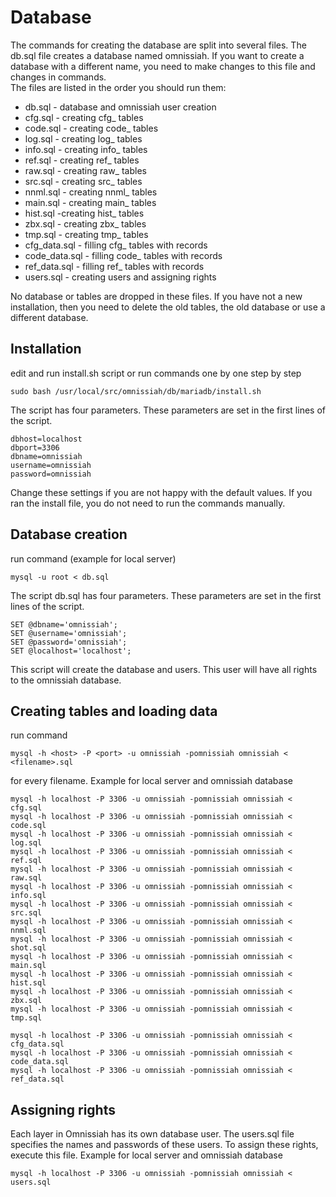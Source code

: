 # Database
The commands for creating the database are split into several files. The db.sql file creates a database named omnissiah. If you want to create a database with a different name, you need to make changes to this file and changes in commands.\
The files are listed in the order you should run them:
* db.sql - database and omnissiah user creation
* cfg.sql - creating cfg_ tables
* code.sql - creating code_ tables
* log.sql - creating log_ tables
* info.sql - creating info_ tables
* ref.sql - creating ref_ tables
* raw.sql - creating raw_ tables
* src.sql - creating src_ tables
* nnml.sql - creating nnml_ tables
* main.sql - creating main_ tables
* hist.sql -creating hist_ tables
* zbx.sql - creating zbx_ tables
* tmp.sql - creating tmp_ tables
* cfg_data.sql - filling cfg_ tables with records
* code_data.sql - filling code_ tables with records
* ref_data.sql - filling ref_ tables with records
* users.sql - creating users and assigning rights

No database or tables are dropped in these files. If you have not a new installation, then you need to delete the old tables, the old database or use a different database.
## Installation
edit and run install.sh script or run commands one by one step by step
```
sudo bash /usr/local/src/omnissiah/db/mariadb/install.sh
```
The script has four parameters. These parameters are set in the first lines of the script.
```
dbhost=localhost
dbport=3306
dbname=omnissiah
username=omnissiah
password=omnissiah
```
Change these settings if you are not happy with the default values. 
If you ran the install file, you do not need to run the commands manually.
## Database creation
run command (example for local server)
```
mysql -u root < db.sql
```
The script db.sql has four parameters. These parameters are set in the first lines of the script.
```
SET @dbname='omnissiah';
SET @username='omnissiah';
SET @password='omnissiah';
SET @localhost='localhost';
```
This script will create the database and users. This user <omnissiah> will have all rights to the omnissiah database.
## Creating tables and loading data
run command
```
mysql -h <host> -P <port> -u omnissiah -pomnissiah omnissiah < <filename>.sql
```
for every filename. Example for local server and omnissiah database
```
mysql -h localhost -P 3306 -u omnissiah -pomnissiah omnissiah < cfg.sql
mysql -h localhost -P 3306 -u omnissiah -pomnissiah omnissiah < code.sql
mysql -h localhost -P 3306 -u omnissiah -pomnissiah omnissiah < log.sql
mysql -h localhost -P 3306 -u omnissiah -pomnissiah omnissiah < ref.sql
mysql -h localhost -P 3306 -u omnissiah -pomnissiah omnissiah < raw.sql
mysql -h localhost -P 3306 -u omnissiah -pomnissiah omnissiah < info.sql
mysql -h localhost -P 3306 -u omnissiah -pomnissiah omnissiah < src.sql
mysql -h localhost -P 3306 -u omnissiah -pomnissiah omnissiah < nnml.sql
mysql -h localhost -P 3306 -u omnissiah -pomnissiah omnissiah < shot.sql
mysql -h localhost -P 3306 -u omnissiah -pomnissiah omnissiah < main.sql
mysql -h localhost -P 3306 -u omnissiah -pomnissiah omnissiah < hist.sql
mysql -h localhost -P 3306 -u omnissiah -pomnissiah omnissiah < zbx.sql
mysql -h localhost -P 3306 -u omnissiah -pomnissiah omnissiah < tmp.sql

mysql -h localhost -P 3306 -u omnissiah -pomnissiah omnissiah < cfg_data.sql
mysql -h localhost -P 3306 -u omnissiah -pomnissiah omnissiah < code_data.sql
mysql -h localhost -P 3306 -u omnissiah -pomnissiah omnissiah < ref_data.sql
```
## Assigning rights
Each layer in Omnissiah has its own database user. The users.sql file specifies the names and passwords of these users. To assign these rights, execute this file.
Example for local server and omnissiah database
```
mysql -h localhost -P 3306 -u omnissiah -pomnissiah omnissiah < users.sql
```
